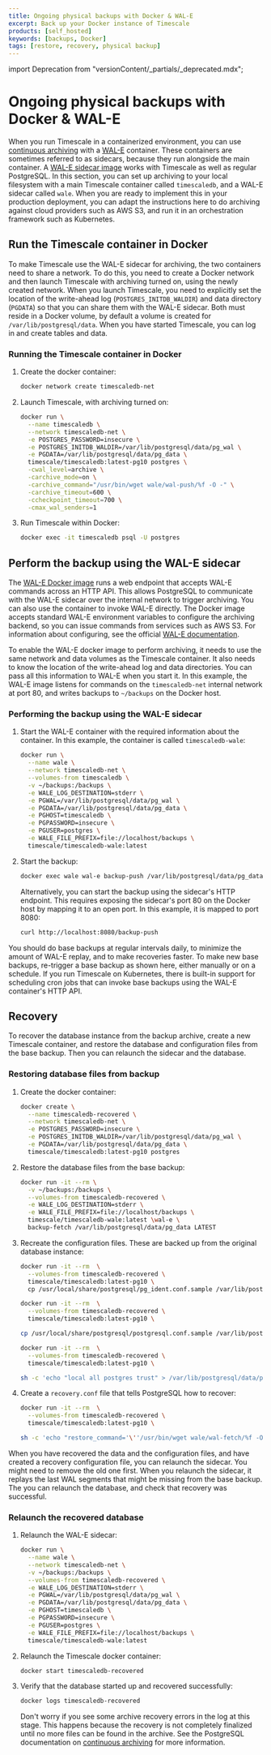 ```yaml
---
title: Ongoing physical backups with Docker & WAL-E
excerpt: Back up your Docker instance of Timescale
products: [self_hosted]
keywords: [backups, Docker]
tags: [restore, recovery, physical backup]
---
```


import Deprecation from "versionContent/_partials/_deprecated.mdx";

# Ongoing physical backups with Docker & WAL-E

When you run Timescale in a containerized environment, you can use
[continuous archiving][pg archiving] with a [WAL-E][wale official] container.
These containers are sometimes referred to as sidecars, because they run
alongside the main container. A [WAL-E sidecar image][wale image]
works with Timescale as well as regular PostgreSQL. In this section, you 
can set up archiving to your local filesystem with a main Timescale
container called `timescaledb`, and a WAL-E sidecar called `wale`. When you are
ready to implement this in your production deployment, you can adapt the
instructions here to do archiving against cloud providers such as AWS S3, and
run it in an orchestration framework such as Kubernetes.

<Deprecation />

## Run the Timescale container in Docker

To make Timescale use the WAL-E sidecar for archiving, the two containers need
to share a network. To do this, you need to create a Docker  network and then
launch Timescale with archiving turned on, using the newly created network.
When you launch Timescale, you need to explicitly set the location of the
write-ahead log (`POSTGRES_INITDB_WALDIR`) and data directory (`PGDATA`) so that
you can share them with the WAL-E sidecar. Both must reside in a Docker volume,
by default a volume is created for `/var/lib/postgresql/data`. When you have
started Timescale, you can log in and create tables and data.

<Procedure>

### Running the Timescale container in Docker

1.  Create the docker container:

    ```bash
    docker network create timescaledb-net
    ```

1.  Launch Timescale, with archiving turned on:

    ```bash
    docker run \
      --name timescaledb \
      --network timescaledb-net \
      -e POSTGRES_PASSWORD=insecure \
      -e POSTGRES_INITDB_WALDIR=/var/lib/postgresql/data/pg_wal \
      -e PGDATA=/var/lib/postgresql/data/pg_data \
      timescale/timescaledb:latest-pg10 postgres \
      -cwal_level=archive \
      -carchive_mode=on \
      -carchive_command="/usr/bin/wget wale/wal-push/%f -O -" \
      -carchive_timeout=600 \
      -ccheckpoint_timeout=700 \
      -cmax_wal_senders=1
    ```

1.  Run Timescale within Docker:

    ```bash
    docker exec -it timescaledb psql -U postgres
    ```

</Procedure>

## Perform the backup using the WAL-E sidecar

The [WAL-E Docker image][wale image] runs a web endpoint that accepts WAL-E
commands across an HTTP API. This allows PostgreSQL to communicate with the
WAL-E sidecar over the internal network to trigger archiving. You can also use
the container to invoke WAL-E directly. The Docker image accepts standard WAL-E
environment variables to configure the archiving backend, so you can issue
commands from services such as AWS S3. For information about configuring, see
the official [WAL-E documentation][wale official].

To enable the WAL-E docker image to perform archiving, it needs to use the same
network and data volumes as the Timescale container. It also needs to know the
location of the write-ahead log and data directories. You can pass all this
information to WAL-E when you start it. In this example, the WAL-E image listens
for commands on the `timescaledb-net` internal network at port 80, and writes
backups to `~/backups` on the Docker host.

<Procedure>

### Performing the backup using the WAL-E sidecar

1.  Start the WAL-E container with the required information about the container.
    In this example, the container is called `timescaledb-wale`:

    ```bash
    docker run \
      --name wale \
      --network timescaledb-net \
      --volumes-from timescaledb \
      -v ~/backups:/backups \
      -e WALE_LOG_DESTINATION=stderr \
      -e PGWAL=/var/lib/postgresql/data/pg_wal \
      -e PGDATA=/var/lib/postgresql/data/pg_data \
      -e PGHOST=timescaledb \
      -e PGPASSWORD=insecure \
      -e PGUSER=postgres \
      -e WALE_FILE_PREFIX=file://localhost/backups \
      timescale/timescaledb-wale:latest
    ```

1.  Start the backup:

    ```bash
    docker exec wale wal-e backup-push /var/lib/postgresql/data/pg_data
    ```

    Alternatively, you can start the backup using the sidecar's HTTP endpoint.
    This requires exposing the sidecar's port 80 on the Docker host by mapping
    it to an open port. In this example, it is mapped to port 8080:

    ```bash
    curl http://localhost:8080/backup-push
    ```

</Procedure>

You should do base backups at regular intervals daily, to minimize
the amount of WAL-E replay, and to make recoveries faster. To make new base
backups, re-trigger a base backup as shown here, either manually or on a
schedule. If you run Timescale on Kubernetes, there is built-in support for
scheduling cron jobs that can invoke base backups using the WAL-E container's
HTTP API.

## Recovery

To recover the database instance from the backup archive, create a new Timescale
container, and restore the database and configuration files from the base
backup. Then you can relaunch the sidecar and the database.

<Procedure>

### Restoring database files from backup

1.  Create the docker container:

    ```bash
    docker create \
      --name timescaledb-recovered \
      --network timescaledb-net \
      -e POSTGRES_PASSWORD=insecure \
      -e POSTGRES_INITDB_WALDIR=/var/lib/postgresql/data/pg_wal \
      -e PGDATA=/var/lib/postgresql/data/pg_data \
      timescale/timescaledb:latest-pg10 postgres
    ```

1.  Restore the database files from the base backup:

    ```bash
    docker run -it --rm \
      -v ~/backups:/backups \
      --volumes-from timescaledb-recovered \
      -e WALE_LOG_DESTINATION=stderr \
      -e WALE_FILE_PREFIX=file://localhost/backups \
      timescale/timescaledb-wale:latest \wal-e \
      backup-fetch /var/lib/postgresql/data/pg_data LATEST
    ```

1.  Recreate the configuration files. These are backed up from the original
    database instance:

    ```bash
    docker run -it --rm  \
      --volumes-from timescaledb-recovered \
      timescale/timescaledb:latest-pg10 \
      cp /usr/local/share/postgresql/pg_ident.conf.sample /var/lib/postgresql/data/pg_data/pg_ident.conf

    docker run -it --rm  \
      --volumes-from timescaledb-recovered \
      timescale/timescaledb:latest-pg10 \

    cp /usr/local/share/postgresql/postgresql.conf.sample /var/lib/postgresql/data/pg_data/postgresql.conf

    docker run -it --rm  \
      --volumes-from timescaledb-recovered \
      timescale/timescaledb:latest-pg10 \

    sh -c 'echo "local all postgres trust" > /var/lib/postgresql/data/pg_data/pg_hba.conf'
    ```

1.  Create a `recovery.conf` file that tells PostgreSQL how to recover:

    ```bash
    docker run -it --rm  \
      --volumes-from timescaledb-recovered \
      timescale/timescaledb:latest-pg10 \

    sh -c 'echo "restore_command='\''/usr/bin/wget wale/wal-fetch/%f -O -'\''" > /var/lib/postgresql/data/pg_data/recovery.conf'
    ```

</Procedure>

When you have recovered the data and the configuration files, and have created a
recovery configuration file, you can relaunch the sidecar. You might need to
remove the old one first. When you relaunch the sidecar, it replays the last WAL
segments that might be missing from the base backup. The you can relaunch the
database, and check that recovery was successful.

<Procedure>

### Relaunch the recovered database

1.  Relaunch the WAL-E sidecar:

    ```bash
    docker run \
      --name wale \
      --network timescaledb-net \
      -v ~/backups:/backups \
      --volumes-from timescaledb-recovered \
      -e WALE_LOG_DESTINATION=stderr \
      -e PGWAL=/var/lib/postgresql/data/pg_wal \
      -e PGDATA=/var/lib/postgresql/data/pg_data \
      -e PGHOST=timescaledb \
      -e PGPASSWORD=insecure \
      -e PGUSER=postgres \
      -e WALE_FILE_PREFIX=file://localhost/backups \
      timescale/timescaledb-wale:latest
    ```

1.  Relaunch the Timescale docker container:

    ```bash
    docker start timescaledb-recovered
    ```

1.  Verify that the database started up and recovered successfully:

    ```bash
    docker logs timescaledb-recovered
    ```

    Don't worry if you see some archive recovery errors in the log at this
    stage. This happens because the recovery is not completely finalized until
    no more files can be found in the archive. See the PostgreSQL documentation
    on [continuous archiving][pg archiving] for more information.

</Procedure>

[pg archiving]: https://www.postgresql.org/docs/current/continuous-archiving.html#BACKUP-PITR-RECOVERY
[wale image]: https://hub.docker.com/r/timescale/timescaledb-wale
[wale official]: https://github.com/wal-e/wal-e
